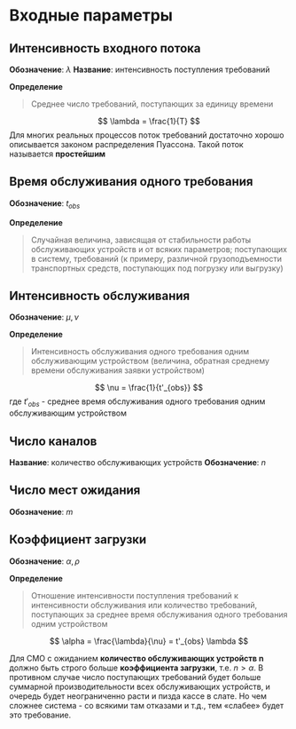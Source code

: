# Входные параметры

## Интенсивность входного потока
**Обозначение**: $\lambda$ 
**Название**: интенсивность поступления требований

**Определение**
> Среднее число требований, поступающих за единицу времени

$$ \lambda = \frac{1}{T} $$
Для многих реальных процессов поток требований достаточно хорошо описывается законом распределения Пуассона. Такой поток называется **простейшим**

## Время обслуживания одного требования
**Обозначение**: $t_{obs}$

**Определение**
> Случайная величина, зависящая от стабильности работы обслуживающих устройств и от всяких параметров; поступающих в систему, требований (к примеру, различной грузоподъемности транспортных средств, поступающих под погрузку или выгрузку)

## Интенсивность обслуживания
**Обозначение**: $\mu,\nu$ 

**Определение**
> Интенсивность обслуживания одного требования одним обслуживающим устройством (величина, обратная среднему времени обслуживания заявки устройством)

$$ \nu = \frac{1}{t'_{obs}} $$
где $t'_{obs}$ - среднее время обслуживания одного требования одним обслуживающим устройством

## Число каналов
**Название**: количество обслуживающих устройств
**Обозначение**: $n$ 


## Число мест ожидания
**Обозначение**: $m$ 

## Коэффициент загрузки
**Обозначение**: $\alpha, \rho$

**Определение**
> Отношение интенсивности поступления требований к интенсивности обслуживания или 
> количество требований, поступающих за среднее время обслуживания одного требования одним устройством

$$ \alpha = \frac{\lambda}{\nu} = t'_{obs} \lambda $$

Для СМО с ожиданием **количество обслуживающих устройств n** должно быть строго больше **коэффициента загрузки**, т.е. $n > \alpha$. В противном случае число поступающих требований будет больше суммарной производительности всех обслуживающих устройств, и очередь будет неограниченно расти и пизда кассе в слате. Но чем сложнее система - со всякими там отказами и т.д., тем «слабее» будет это требование.